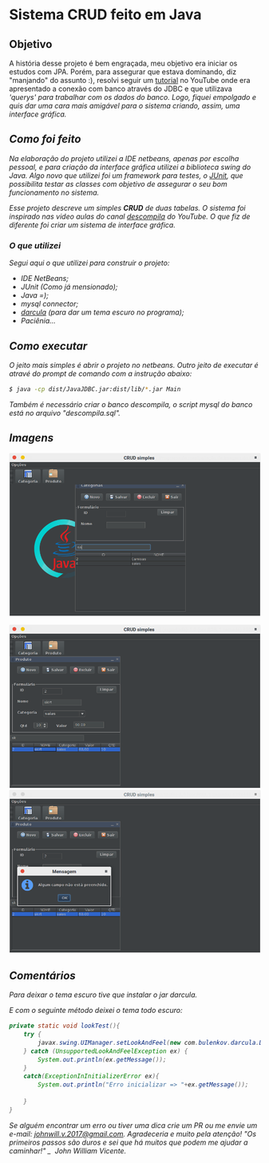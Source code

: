 # Sistema CRUD feito em Java

## Objetivo

<p> A história desse projeto é bem engraçada, meu objetivo era iniciar os estudos com JPA.
Porém, para assegurar que estava dominando, diz "manjando" do assunto :), resolvi seguir
um <a href="https://www.youtube.com/playlist?list=PLWd_VnthxxLevWyNp4Qsvhog2iFbwmPwy" target="_blank">tutorial</a> no YouTube onde era apresentado a conexão com banco através do JDBC e que utilizava
<i>'querys'<i> para trabalhar com os dados do banco. Logo, fiquei empolgado e quis dar uma cara mais
        amigável para o sistema criando, assim, uma interface gráfica.</p>

## Como foi feito

<p>Na elaboração do projeto utilizei a IDE netbeans, apenas por escolha pessoal, e para criação 
    da interface gráfica utilizei a biblioteca swing do Java.
    Algo novo que utilizei foi um framework para testes, o <a href="https://junit.org/junit5/" target="_blank">JUnit</a>, que possibilita testar as classes com objetivo
de assegurar o seu bom funcionamento no sistema.
</p>

<p>Esse projeto descreve um simples <strong>CRUD</strong> de duas tabelas. O sistema foi inspirado
    nas video aulas do canal <a href="https://www.youtube.com/channel/UCgOu28f2-cdegVHuZZhLDdA" target="_blank">descompila</a> do YouTube. O que fiz de diferente foi criar um sistema de interface gráfica.
</p>

### O que utilizei

<p>
    Segui aqui o que utilizei para construir o projeto:
    <ul>
        <li> IDE NetBeans;</li>
        <li> JUnit (Como já mensionado);</li>
        <li> Java =);</li>
        <li> mysql connector;</li>
        <li> <a href="https://github.com/bulenkov/Darcula" target="_blank">darcula</a> (para dar um tema escuro no programa);</li>
        <li> Paciênia...</li>
    </ul>
</p>

## Como executar

<p>O  jeito mais simples é abrir o projeto no netbeans. Outro jeito de executar é atravé do prompt de comando com a instrução abaixo:</p>

``` bash
$ java -cp dist/JavaJDBC.jar:dist/lib/*.jar Main 
```
<p>
    Também é necessário criar o banco <i>descompila</i>, o script mysql do banco 
está no arquivo <i>"descompila.sql"</i>.
</p>

## Imagens

![imagem](.imagens/sistema.png "Imagem do programa")
<br>

![imagem](.imagens/sistema2.png "Imagem do programa.")
<br>
![imagem](.imagens/mensagem.png "Interatividade com o usuário")

## Comentários

<p>
    Para deixar o tema escuro tive que instalar o <i>jar</i> darcula.
</p>
<p>
    E com o seguinte método deixei o tema todo escuro:
</p>

```JAVA
private static void lookTest(){
    try {
        javax.swing.UIManager.setLookAndFeel(new com.bulenkov.darcula.DarculaLaf());
    } catch (UnsupportedLookAndFeelException ex) {
        System.out.println(ex.getMessage());
    }
    catch(ExceptionInInitializerError ex){
        System.out.println("Erro inicializar => "+ex.getMessage());
        
    }
}
```

<p>
    Se alguém encontrar um erro ou tiver uma dica crie um PR ou me envie um e-mail:
<a href="mail:johnwill.v.2017@gmail.com">johnwill.v.2017@gmail.com</a>. Agradeceria e muito
pela atenção! "<i>Os primeiros passos são duros e sei que há muitos que podem me ajudar a caminhar!</i>"
_ &nbsp;John William Vicente. 
</p>